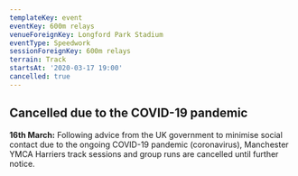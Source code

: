 ```yaml
---
templateKey: event
eventKey: 600m relays
venueForeignKey: Longford Park Stadium
eventType: Speedwork
sessionForeignKey: 600m relays
terrain: Track
startsAt: '2020-03-17 19:00'
cancelled: true
---
```

## Cancelled due to the COVID-19 pandemic

**16th March:** Following advice from the UK government to minimise social
 contact due to the ongoing COVID-19 pandemic (coronavirus), Manchester YMCA 
 Harriers track sessions and group runs are cancelled until further notice.
